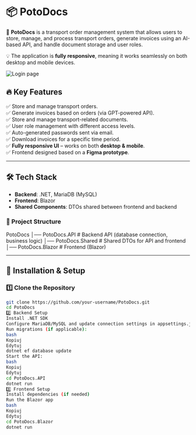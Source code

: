 # 📦 PotoDocs  

🚛 **PotoDocs** is a transport order management system that allows users to store, manage, and process transport orders, generate invoices using an AI-based API, and handle document storage and user roles.  

💡 The application is **fully responsive**, meaning it works seamlessly on both desktop and mobile devices.  

![Login page](Screenshots/Screenshot_login.png)

## 🔥 Key Features  
✅ Store and manage transport orders.  
✅ Generate invoices based on orders (via GPT-powered API).  
✅ Store and manage transport-related documents.  
✅ User role management with different access levels.  
✅ Auto-generated passwords sent via email.  
✅ Download invoices for a specific time period.  
✅ **Fully responsive UI** – works on both **desktop & mobile**.  
✅ Frontend designed based on a **Figma prototype**.  

---

## 🛠 Tech Stack  
- **Backend**: .NET, MariaDB (MySQL)  
- **Frontend**: Blazor  
- **Shared Components**: DTOs shared between frontend and backend  

### 📂 Project Structure  
PotoDocs 
  │── PotoDocs.API # Backend API (database connection, business logic) 
  │── PotoDocs.Shared # Shared DTOs for API and frontend 
  │── PotoDocs.Blazor # Frontend (Blazor)

---

## 🚀 Installation & Setup  

### 1️⃣ Clone the Repository  
```bash
git clone https://github.com/your-username/PotoDocs.git
cd PotoDocs
2️⃣ Backend Setup
Install .NET SDK
Configure MariaDB/MySQL and update connection settings in appsettings.json
Run migrations (if applicable):
bash
Kopiuj
Edytuj
dotnet ef database update
Start the API:
bash
Kopiuj
Edytuj
cd PotoDocs.API
dotnet run
3️⃣ Frontend Setup
Install dependencies (if needed)
Run the Blazor app
bash
Kopiuj
Edytuj
cd PotoDocs.Blazor
dotnet run
